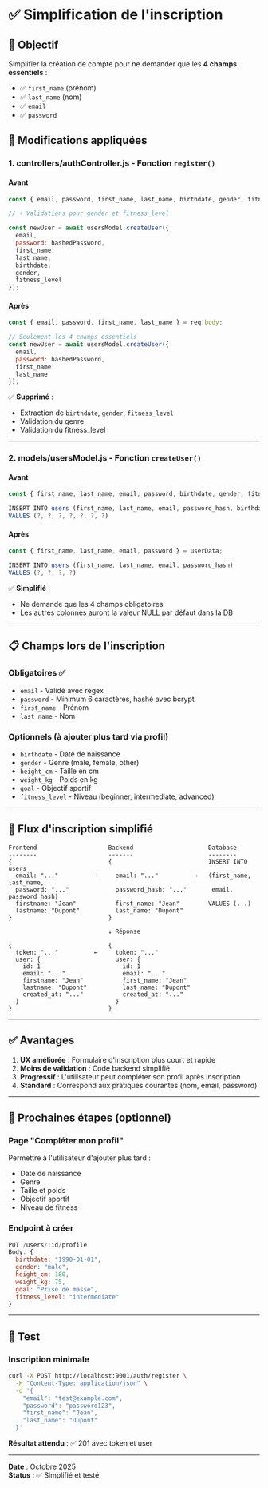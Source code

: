 # ✅ Simplification de l'inscription

## 🎯 Objectif

Simplifier la création de compte pour ne demander que les **4 champs essentiels** :
- ✅ `first_name` (prénom)
- ✅ `last_name` (nom)
- ✅ `email`
- ✅ `password`

## 🔧 Modifications appliquées

### 1. **controllers/authController.js** - Fonction `register()`

#### Avant
```javascript
const { email, password, first_name, last_name, birthdate, gender, fitness_level } = req.body;

// + Validations pour gender et fitness_level

const newUser = await usersModel.createUser({
  email,
  password: hashedPassword,
  first_name,
  last_name,
  birthdate,
  gender,
  fitness_level
});
```

#### Après
```javascript
const { email, password, first_name, last_name } = req.body;

// Seulement les 4 champs essentiels
const newUser = await usersModel.createUser({
  email,
  password: hashedPassword,
  first_name,
  last_name
});
```

✅ **Supprimé** :
- Extraction de `birthdate`, `gender`, `fitness_level`
- Validation du genre
- Validation du fitness_level

---

### 2. **models/usersModel.js** - Fonction `createUser()`

#### Avant
```javascript
const { first_name, last_name, email, password, birthdate, gender, fitness_level } = userData;

INSERT INTO users (first_name, last_name, email, password_hash, birthdate, gender, fitness_level) 
VALUES (?, ?, ?, ?, ?, ?, ?)
```

#### Après
```javascript
const { first_name, last_name, email, password } = userData;

INSERT INTO users (first_name, last_name, email, password_hash) 
VALUES (?, ?, ?, ?)
```

✅ **Simplifié** :
- Ne demande que les 4 champs obligatoires
- Les autres colonnes auront la valeur NULL par défaut dans la DB

---

## 📋 Champs lors de l'inscription

### Obligatoires ✅
- `email` - Validé avec regex
- `password` - Minimum 6 caractères, hashé avec bcrypt
- `first_name` - Prénom
- `last_name` - Nom

### Optionnels (à ajouter plus tard via profil)
- `birthdate` - Date de naissance
- `gender` - Genre (male, female, other)
- `height_cm` - Taille en cm
- `weight_kg` - Poids en kg
- `goal` - Objectif sportif
- `fitness_level` - Niveau (beginner, intermediate, advanced)

---

## 🎯 Flux d'inscription simplifié

```
Frontend                    Backend                     Database
--------                    -------                     --------
{                           {                           INSERT INTO users
  email: "..."          →     email: "..."          →   (first_name, last_name,
  password: "..."             password_hash: "..."       email, password_hash)
  firstname: "Jean"           first_name: "Jean"        VALUES (...)
  lastname: "Dupont"          last_name: "Dupont"
}                           }                           
                            
                            ↓ Réponse
                            
{                           {
  token: "..."          ←     token: "..."
  user: {                     user: {
    id: 1                       id: 1
    email: "..."                email: "..."
    firstname: "Jean"           first_name: "Jean"
    lastname: "Dupont"          last_name: "Dupont"
    created_at: "..."           created_at: "..."
  }                           }
}                           }
```

---

## ✅ Avantages

1. **UX améliorée** : Formulaire d'inscription plus court et rapide
2. **Moins de validation** : Code backend simplifié
3. **Progressif** : L'utilisateur peut compléter son profil après inscription
4. **Standard** : Correspond aux pratiques courantes (nom, email, password)

---

## 🚀 Prochaines étapes (optionnel)

### Page "Compléter mon profil"
Permettre à l'utilisateur d'ajouter plus tard :
- Date de naissance
- Genre
- Taille et poids
- Objectif sportif
- Niveau de fitness

### Endpoint à créer
```javascript
PUT /users/:id/profile
Body: {
  birthdate: "1990-01-01",
  gender: "male",
  height_cm: 180,
  weight_kg: 75,
  goal: "Prise de masse",
  fitness_level: "intermediate"
}
```

---

## 🧪 Test

### Inscription minimale
```bash
curl -X POST http://localhost:9001/auth/register \
  -H "Content-Type: application/json" \
  -d '{
    "email": "test@example.com",
    "password": "password123",
    "first_name": "Jean",
    "last_name": "Dupont"
  }'
```

**Résultat attendu** : ✅ 201 avec token et user

---

**Date** : Octobre 2025  
**Status** : ✅ Simplifié et testé

